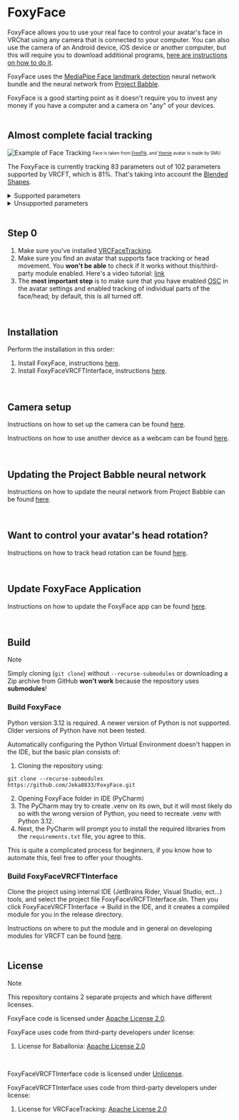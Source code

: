# FoxyFace

FoxyFace allows you to use your real face to control your avatar's face in VRChat using any camera that is connected to your computer. You can also use the camera of an Android device, iOS device or another computer, but this will require you to download additional programs, [here are instructions on how to do it](https://foxyface.jeka8833.pp.ua/docs/FoxyFace/connection/Using-another-device-as-a-camera).

FoxyFace uses the [MediaPipe Face landmark detection](https://ai.google.dev/edge/mediapipe/solutions/vision/face_landmarker) neural network bundle and the neural network from [Project Babble](https://github.com/Project-Babble).

FoxyFace is a good starting point as it doesn't require you to invest any money if you have a computer and a camera on "any" of your devices.
<br/><br/>

## Almost complete facial tracking

![Example of Face Tracking](https://raw.githubusercontent.com/wiki/Jeka8833/FoxyFace/images/MainPage/Example.png)
<sub><sup>Face is taken from [FreePik](https://www.freepik.com/free-photo/medium-shot-woman-sticking-out-tongue_38162313.htm#fromView=keyword&amp;page=1&amp;position=45&amp;uuid=48e0b063-562f-4793-988c-3fb80cd0ca43&amp;query=Tongue+Out+Face), and [Yeenie](https://yoursmu.gumroad.com/l/yeenie) avatar is made by SMU</sup></sub>

The FoxyFace is currently tracking 83 parameters out of 102 parameters supported by VRCFT, which is 81%. That's taking into account the [Blended Shapes](https://docs.vrcft.io/docs/tutorial-avatars/tutorial-avatars-extras/unified-blendshapes).

<details>
  <summary>Supported parameters</summary>
  <br/>
  BrowInnerUpLeft, BrowInnerUpRight, BrowLowererLeft, BrowLowererRight, BrowOuterUpLeft, BrowOuterUpRight, BrowPinchLeft, BrowPinchRight, CheekPuffLeft, CheekPuffRight, CheekSquintLeft, CheekSquintRight, CheekSuckLeft, CheekSuckRight, EyeOpennessLeft, EyeOpennessRight, EyeSquintLeft, EyeSquintRight, EyeWideLeft, EyeWideRight, EyeXLeft, EyeXRight, EyeYLeft, EyeYRight, HeadPitch, HeadRoll, HeadX, HeadY, HeadYaw, HeadZ, JawForward, JawLeft, JawOpen, JawRight, LipFunnelLowerLeft, LipFunnelLowerRight, LipFunnelUpperLeft, LipFunnelUpperRight, LipPuckerLowerLeft, LipPuckerLowerRight, LipPuckerUpperLeft, LipPuckerUpperRight, LipSuckLowerLeft, LipSuckLowerRight, LipSuckUpperLeft, LipSuckUpperRight, MouthClosed, MouthCornerPullLeft, MouthCornerPullRight, MouthCornerSlantLeft, MouthCornerSlantRight, MouthDimpleLeft, MouthDimpleRight, MouthFrownLeft, MouthFrownRight, MouthLowerDownLeft, MouthLowerDownRight, MouthLowerLeft, MouthLowerRight, MouthPressLeft, MouthPressRight, MouthRaiserLower, MouthRaiserUpper, MouthStretchLeft, MouthStretchRight, MouthUpperLeft, MouthUpperRight, MouthUpperUpLeft, MouthUpperUpRight, NoseSneerLeft, NoseSneerRight, TongueBendDown, TongueCurlUp, TongueDown, TongueFlat, TongueLeft, TongueOut, TongueRight, TongueRoll, TongueSquish, TongueTwistLeft, TongueTwistRight, TongueUp
</details>

<details>
  <summary>Unsupported parameters</summary>
  <br/>
EyePupilDiameterMMLeft, EyePupilDiameterMMRight, JawBackward, JawClench, JawMandibleRaise, LipSuckCornerLeft, LipSuckCornerRight, MouthTightenerLeft, MouthTightenerRight, MouthUpperDeepenLeft, MouthUpperDeepenRight, NasalConstrictLeft, NasalConstrictRight, NasalDilationLeft, NasalDilationRight, NeckFlexLeft, NeckFlexRight, SoftPalateClose, ThroatSwallow
</details><br/>

## Step 0

1. Make sure you've installed [VRCFaceTracking](https://docs.vrcft.io).
2. Make sure you find an avatar that supports face tracking or head movement. You **won't be able** to check if it works without this/third-party module enabled. Here's a video tutorial: [link](https://youtu.be/aitYy5H9YTM)
3. The **most important step** is to make sure that you have enabled [OSC](https://docs.vrcft.io/docs/intro/getting-started#3%EF%B8%8F-enable-osc-in-vrchat) in the avatar settings and enabled tracking of individual parts of the face/head; by default, this is all turned off.
<br/>

## Installation

Perform the installation in this order:
1. Install FoxyFace, instructions [here](https://foxyface.jeka8833.pp.ua/docs/FoxyFace/install-update-uninstall/install/Install-FoxyFace).
2. Install FoxyFaceVRCFTInterface, instructions [here](https://foxyface.jeka8833.pp.ua/docs/FoxyFaceVRCFTInterface/install-update-uninstall/install/Install-Module-from-Module-Registry).
<br/>

## Camera setup

Instructions on how to set up the camera can be found [here](https://foxyface.jeka8833.pp.ua/docs/FoxyFace/ui/camera/Camera-Settings).

Instructions on how to use another device as a webcam can be found [here](https://foxyface.jeka8833.pp.ua/docs/FoxyFace/connection/Using-another-device-as-a-camera).

<br/>

## Updating the Project Babble neural network

Instructions on how to update the neural network from Project Babble can be found [here](https://foxyface.jeka8833.pp.ua/docs/FoxyFace/ui/babble/Update-Babble-Model).

<br/>

## Want to control your avatar's head rotation?

Instructions on how to track head rotation can be found [here](https://foxyface.jeka8833.pp.ua/docs/FoxyFace/ui/vrcft/headrotation/Head-Rotation).

<br/>

## Update FoxyFace Application

Instructions on how to update the FoxyFace app can be found [here](https://foxyface.jeka8833.pp.ua/docs/FoxyFace/install-update-uninstall/Update-FoxyFace).

<br/>

## Build

> [!NOTE]
> Simply cloning (`git clone`) without `--recurse-submodules` or downloading a Zip archive from GitHub **won't work** because the repository uses **submodules**!

### Build FoxyFace

Python version 3.12 is required. A newer version of Python is not supported. Older versions of Python have not been tested.

Automatically configuring the Python Virtual Environment doesn't happen in the IDE, but the basic plan consists of:
1. Cloning the repository using:
```
git clone --recurse-submodules https://github.com/Jeka8833/FoxyFace.git
```
2. Opening FoxyFace folder in IDE (PyCharm)
3. The PyCharm may try to create .venv on its own, but it will most likely do so with the wrong version of Python, you need to recreate .venv with Python 3.12.
4. Next, the PyCharm will prompt you to install the required libraries from the `requirements.txt` file, you agree to this.

This is quite a complicated process for beginners, if you know how to automate this, feel free to offer your thoughts.
<br/>

### Build FoxyFaceVRCFTInterface

Clone the project using internal IDE (JetBrains Rider, Visual Studio, ect...) tools, and select the project file FoxyFaceVRCFTInterface.sln. Then you click FoxyFaceVRCFTInterface -> Build in the IDE, and it creates a compiled module for you in the release directory.

Instructions on where to put the module and in general on developing modules for VRCFT can be found [here](https://docs.vrcft.io/docs/vrcft-software/vrcft-sdk/tracking-module).
<br/><br/>

## License

> [!NOTE]
> This repository contains 2 separate projects and which have different licenses.

FoxyFace code is licensed under [Apache License 2.0](https://github.com/Jeka8833/FoxyFace/blob/main/FoxyFace/LICENSE).

FoxyFace uses code from third-party developers under license:
1. License for Baballonia: [Apache License 2.0](https://github.com/Jeka8833/Baballonia-Copy/blob/main/LICENSE)
<br/>

FoxyFaceVRCFTInterface code is licensed under [Unlicense](https://github.com/Jeka8833/FoxyFace/blob/main/FoxyFaceVRCFTInterface/UNLICENSE).

FoxyFaceVRCFTInterface uses code from third-party developers under license:
1. License for VRCFaceTracking: [Apache License 2.0](https://github.com/benaclejames/VRCFaceTracking/blob/master/LICENSE)

